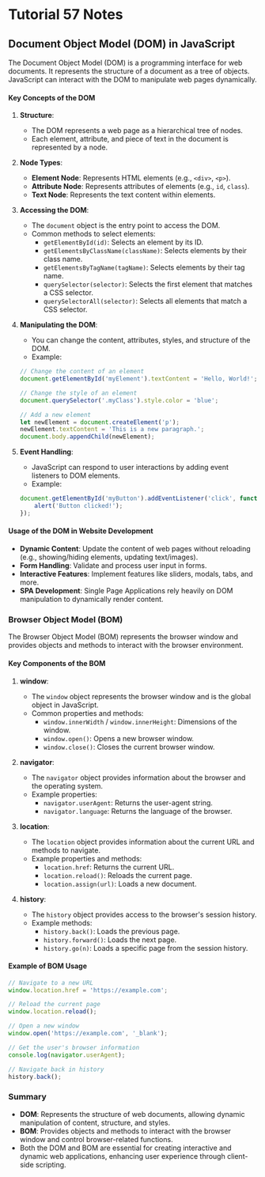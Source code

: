 # Tutorial **57** Notes

## Document Object Model (DOM) in JavaScript

The Document Object Model (DOM) is a programming interface for web documents. It represents the structure of a document as a tree of objects. JavaScript can interact with the DOM to manipulate web pages dynamically.

#### Key Concepts of the DOM

1. **Structure**:
   - The DOM represents a web page as a hierarchical tree of nodes.
   - Each element, attribute, and piece of text in the document is represented by a node.

2. **Node Types**:
   - **Element Node**: Represents HTML elements (e.g., `<div>`, `<p>`).
   - **Attribute Node**: Represents attributes of elements (e.g., `id`, `class`).
   - **Text Node**: Represents the text content within elements.

3. **Accessing the DOM**:
   - The `document` object is the entry point to access the DOM.
   - Common methods to select elements:
     - `getElementById(id)`: Selects an element by its ID.
     - `getElementsByClassName(className)`: Selects elements by their class name.
     - `getElementsByTagName(tagName)`: Selects elements by their tag name.
     - `querySelector(selector)`: Selects the first element that matches a CSS selector.
     - `querySelectorAll(selector)`: Selects all elements that match a CSS selector.

4. **Manipulating the DOM**:
   - You can change the content, attributes, styles, and structure of the DOM.
   - Example:

   ```javascript
   // Change the content of an element
   document.getElementById('myElement').textContent = 'Hello, World!';

   // Change the style of an element
   document.querySelector('.myClass').style.color = 'blue';

   // Add a new element
   let newElement = document.createElement('p');
   newElement.textContent = 'This is a new paragraph.';
   document.body.appendChild(newElement);
   ```

5. **Event Handling**:
   - JavaScript can respond to user interactions by adding event listeners to DOM elements.
   - Example:

   ```javascript
   document.getElementById('myButton').addEventListener('click', function() {
       alert('Button clicked!');
   });
   ```

#### Usage of the DOM in Website Development

- **Dynamic Content**: Update the content of web pages without reloading (e.g., showing/hiding elements, updating text/images).
- **Form Handling**: Validate and process user input in forms.
- **Interactive Features**: Implement features like sliders, modals, tabs, and more.
- **SPA Development**: Single Page Applications rely heavily on DOM manipulation to dynamically render content.

### Browser Object Model (BOM)

The Browser Object Model (BOM) represents the browser window and provides objects and methods to interact with the browser environment.

#### Key Components of the BOM

1. **window**:
   - The `window` object represents the browser window and is the global object in JavaScript.
   - Common properties and methods:
     - `window.innerWidth` / `window.innerHeight`: Dimensions of the window.
     - `window.open()`: Opens a new browser window.
     - `window.close()`: Closes the current browser window.

2. **navigator**:
   - The `navigator` object provides information about the browser and the operating system.
   - Example properties:
     - `navigator.userAgent`: Returns the user-agent string.
     - `navigator.language`: Returns the language of the browser.

3. **location**:
   - The `location` object provides information about the current URL and methods to navigate.
   - Example properties and methods:
     - `location.href`: Returns the current URL.
     - `location.reload()`: Reloads the current page.
     - `location.assign(url)`: Loads a new document.

4. **history**:
   - The `history` object provides access to the browser's session history.
   - Example methods:
     - `history.back()`: Loads the previous page.
     - `history.forward()`: Loads the next page.
     - `history.go(n)`: Loads a specific page from the session history.

#### Example of BOM Usage

```javascript
// Navigate to a new URL
window.location.href = 'https://example.com';

// Reload the current page
window.location.reload();

// Open a new window
window.open('https://example.com', '_blank');

// Get the user's browser information
console.log(navigator.userAgent);

// Navigate back in history
history.back();
```

### Summary

- **DOM**: Represents the structure of web documents, allowing dynamic manipulation of content, structure, and styles.
- **BOM**: Provides objects and methods to interact with the browser window and control browser-related functions.
- Both the DOM and BOM are essential for creating interactive and dynamic web applications, enhancing user experience through client-side scripting.